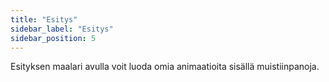 ```yaml
---
title: "Esitys"
sidebar_label: "Esitys"
sidebar_position: 5
---
```


Esityksen maalari avulla voit luoda omia animaatioita sisällä muistiinpanoja.
